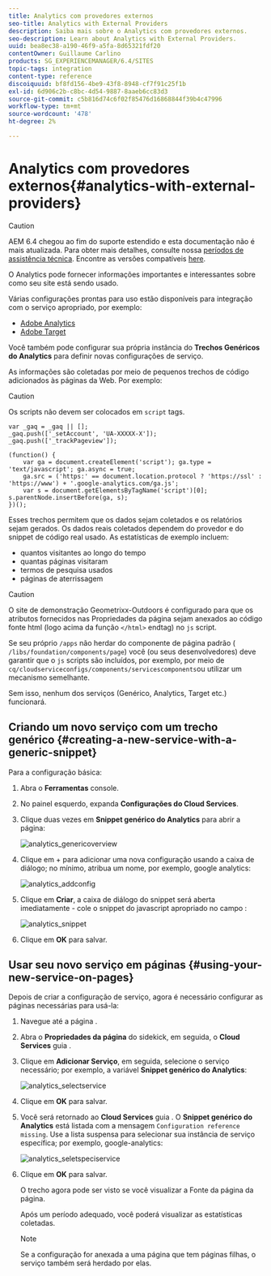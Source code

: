 ```yaml
---
title: Analytics com provedores externos
seo-title: Analytics with External Providers
description: Saiba mais sobre o Analytics com provedores externos.
seo-description: Learn about Analytics with External Providers.
uuid: bea8ec38-a190-46f9-a5fa-8d65321fdf20
contentOwner: Guillaume Carlino
products: SG_EXPERIENCEMANAGER/6.4/SITES
topic-tags: integration
content-type: reference
discoiquuid: bf8fd156-4be9-43f8-8948-cf7f91c25f1b
exl-id: 6d906c2b-c8bc-4d54-9887-8aaeb6cc83d3
source-git-commit: c5b816d74c6f02f85476d16868844f39b4c47996
workflow-type: tm+mt
source-wordcount: '478'
ht-degree: 2%

---
```


# Analytics com provedores externos{#analytics-with-external-providers}

>[!CAUTION]
>
>AEM 6.4 chegou ao fim do suporte estendido e esta documentação não é mais atualizada. Para obter mais detalhes, consulte nossa [períodos de assistência técnica](https://helpx.adobe.com/br/support/programs/eol-matrix.html). Encontre as versões compatíveis [here](https://experienceleague.adobe.com/docs/).

O Analytics pode fornecer informações importantes e interessantes sobre como seu site está sendo usado.

Várias configurações prontas para uso estão disponíveis para integração com o serviço apropriado, por exemplo:

* [Adobe Analytics](/help/sites-administering/adobeanalytics.md)
* [Adobe Target](/help/sites-administering/target.md)

Você também pode configurar sua própria instância do **Trechos Genéricos do Analytics** para definir novas configurações de serviço.

As informações são coletadas por meio de pequenos trechos de código adicionados às páginas da Web. Por exemplo:

>[!CAUTION]
>
>Os scripts não devem ser colocados em `script` tags.

```
var _gaq = _gaq || [];
_gaq.push(['_setAccount', 'UA-XXXXX-X']);
_gaq.push(['_trackPageview']);

(function() {
    var ga = document.createElement('script'); ga.type = 'text/javascript'; ga.async = true;
    ga.src = ('https:' == document.location.protocol ? 'https://ssl' : 'https://www') + '.google-analytics.com/ga.js';
    var s = document.getElementsByTagName('script')[0]; s.parentNode.insertBefore(ga, s);
})();
```

Esses trechos permitem que os dados sejam coletados e os relatórios sejam gerados. Os dados reais coletados dependem do provedor e do snippet de código real usado. As estatísticas de exemplo incluem:

* quantos visitantes ao longo do tempo
* quantas páginas visitaram
* termos de pesquisa usados
* páginas de aterrissagem

>[!CAUTION]
>
>O site de demonstração Geometrixx-Outdoors é configurado para que os atributos fornecidos nas Propriedades da página sejam anexados ao código fonte html (logo acima da função `</html>` endtag) no `js` script.
>
>
>Se seu próprio `/apps` não herdar do componente de página padrão ( `/libs/foundation/components/page`) você (ou seus desenvolvedores) deve garantir que o `js` scripts são incluídos, por exemplo, por meio de `cq/cloudserviceconfigs/components/servicescomponents`ou utilizar um mecanismo semelhante.
>
>
>Sem isso, nenhum dos serviços (Genérico, Analytics, Target etc.) funcionará.

## Criando um novo serviço com um trecho genérico {#creating-a-new-service-with-a-generic-snippet}

Para a configuração básica:

1. Abra o **Ferramentas** console.

1. No painel esquerdo, expanda **Configurações do Cloud Services**.

1. Clique duas vezes em **Snippet genérico do Analytics** para abrir a página:

   ![analytics_genericoverview](assets/analytics_genericoverview.png)

1. Clique em + para adicionar uma nova configuração usando a caixa de diálogo; no mínimo, atribua um nome, por exemplo, google analytics:

   ![analytics_addconfig](assets/analytics_addconfig.png)

1. Clique em **Criar**, a caixa de diálogo do snippet será aberta imediatamente - cole o snippet do javascript apropriado no campo :

   ![analytics_snippet](assets/analytics_snippet.png)

1. Clique em **OK** para salvar.

## Usar seu novo serviço em páginas {#using-your-new-service-on-pages}

Depois de criar a configuração de serviço, agora é necessário configurar as páginas necessárias para usá-la:

1. Navegue até a página .

1. Abra o **Propriedades da página** do sidekick, em seguida, o **Cloud Services** guia .

1. Clique em **Adicionar Serviço**, em seguida, selecione o serviço necessário; por exemplo, a variável **Snippet genérico do Analytics**:

   ![analytics_selectservice](assets/analytics_selectservice.png)

1. Clique em **OK** para salvar.

1. Você será retornado ao **Cloud Services** guia . O **Snippet genérico do Analytics** está listada com a mensagem `Configuration reference missing`. Use a lista suspensa para selecionar sua instância de serviço específica; por exemplo, google-analytics:

   ![analytics_seletspeciservice](assets/analytics_selectspecificservice.png)

1. Clique em **OK** para salvar.

   O trecho agora pode ser visto se você visualizar a Fonte da página da página.

   Após um período adequado, você poderá visualizar as estatísticas coletadas.

   >[!NOTE]
   >
   >Se a configuração for anexada a uma página que tem páginas filhas, o serviço também será herdado por elas.
